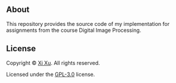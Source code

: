 ## About

This repository provides the source code of my implementation for assignments from the course Digital Image Processing.

## License

Copyright &copy; [Xi Xu](https://xi-xu.me). All rights reserved.

Licensed under the [GPL-3.0](LICENSE) license.
